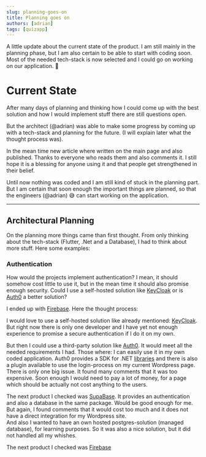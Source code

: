 ```yaml
---
slug: planning-goes-on
title: Planning goes on
authors: [adrian]
tags: [quizapp]
---
```


A little update about the current state of the product. I am still mainly in the planning phase, but I am also certain to be able to start with coding soon. Most of the needed tech-stack is now selected and I could go on working on our application. 💪

<!-- truncate -->

# Current State

After many days of planning and thinking how I could come up with the best solution and how I would implement stuff there are still questions open.

But the architect (@adrian) was able to make some progress by coming up with a tech-stack and planning for the future. (I will explain later what the thought process was).

In the mean time new article where written on the main page and also published. Thanks to everyone who reads them and also comments it. I still hope it is a blessing for anyone using it and that people get strengthened in their belief.

Until now nothing was coded and I am still kind of stuck in the planning part. But I am certain that soon enough the important things are planned, so that the engineers (@adrian) 😅 can start working on the application.

---

## Architectural Planning

On  the planning more things came than first thought. From only thinking about the tech-stack (Flutter, .Net and a Database), I had to think about more stuff. Here some examples:

### Authentication

How would the projects implement authentication? I mean, it should somehow cost little to use it, but in the mean time it should also promise enough security. Could I use a self-hosted solution like [KeyCloak](https://www.keycloak.org/) or is [Auth0](https://auth0.com/) a better solution?

I ended up with [Firebase](https://firebase.google.com/). Here the thought process:

I would love to use a self-hosted solution like already mentioned: [KeyCloak](https://www.keycloak.org/). But right now there is only one developer and I have yet not enough experience to promise a secure authentication if I do it on my own.

But then I could use a third-party solution like [Auth0](https://auth0.com/). It would meet all the needed requirements I had. Those where: I can easily use it in my own coded application. Auth0 provides a SDK for .NET [libraries](https://auth0.com/docs/libraries) and there is also a plugin available to use the login-process on my current Wordpress page. There is only one big issue. It found many comments that it was too expensive. Soon enough I would need to pay a lot of money, for a page which should be actually not cost anything to the users.   

The next product I checked was [SupaBase](https://supabase.com/). It provides an authentication and also a database in the same package. Would be good enough for me. But again, I found comments that it would cost too much and it does not have a direct integration for my Wordpress site.   
And also I wanted to have an own hosted postgres-solution (managed database), for learning purposes. So it was also a nice solution, but it did not handled all my whishes.

The next product I checked was [Firebase](https://firebase.google.com/)